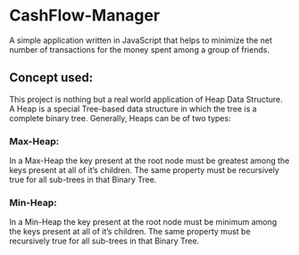 # CashFlow-Manager </br>
A simple application written in JavaScript that helps to minimize the net number of transactions for the money spent among a group of friends. </br>
## Concept used:
This project is nothing but a real world application of Heap Data Structure. </br>
A Heap is a special Tree-based data structure in which the tree is a complete binary tree. Generally, Heaps can be of two types:</br>

### Max-Heap: 
In a Max-Heap the key present at the root node must be greatest among the keys present at all of it’s children. The same property must be recursively true for all sub-trees in that Binary Tree.
### Min-Heap: 
In a Min-Heap the key present at the root node must be minimum among the keys present at all of it’s children. The same property must be recursively true for all sub-trees in that Binary Tree.
